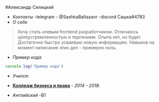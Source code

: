 #Александр Силицкий  
+ *Контакты*
-telegram - @SashkaBaltazavr
-discord Сашка#4783 
+ *О себе*
>Хочу стать клевым frontend разработчиком. Отличаюсь целеустремленностью и терпением. Опыта нет, но будет. Достаточно быстро усваиваю новую информацию. Навыков на момент написания этих дел - примерно ноль.
+ *Пример кода*
```jsx
console.log('Пример кода')
```
+ *Учился:*
- [**Колледж бизнеса и права**](https://www.kbp.by/) - *2014 - 2018.*
+ *Английский*
-B1

